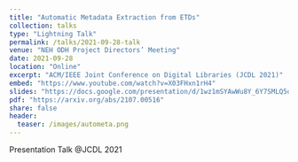 ```yaml
---
title: "Automatic Metadata Extraction from ETDs"
collection: talks
type: "Lightning Talk"
permalink: /talks/2021-09-28-talk
venue: "NEH ODH Project Directors’ Meeting"
date: 2021-09-28
location: "Online"
excerpt: "ACM/IEEE Joint Conference on Digital Libraries (JCDL 2021)"
embed: "https://www.youtube.com/watch?v=X03FHxn1rH4"
slides: "https://docs.google.com/presentation/d/1wz1mSYAwWu8Y_6Y7SMLQ5oSgaWsFLEOasgXFD01nI0A/edit?usp=sharing"
pdf: "https://arxiv.org/abs/2107.00516"
share: false
header:
  teaser: /images/autometa.png
---
```

Presentation Talk @JCDL 2021

